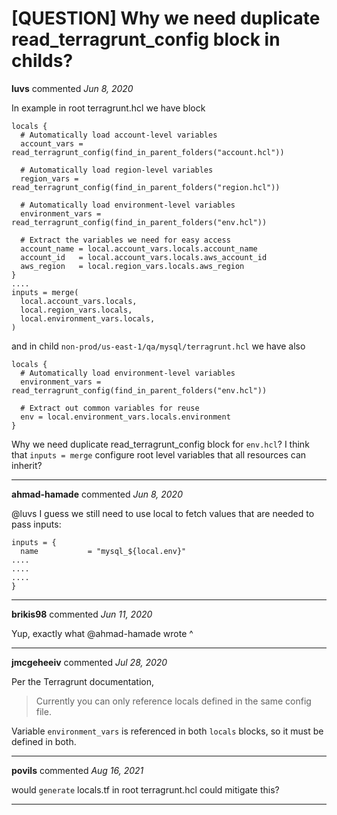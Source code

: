 # [QUESTION] Why we need duplicate read_terragrunt_config block in childs?

**luvs** commented *Jun 8, 2020*

In example in root terragrunt.hcl we have block

```
locals {
  # Automatically load account-level variables
  account_vars = read_terragrunt_config(find_in_parent_folders("account.hcl"))

  # Automatically load region-level variables
  region_vars = read_terragrunt_config(find_in_parent_folders("region.hcl"))

  # Automatically load environment-level variables
  environment_vars = read_terragrunt_config(find_in_parent_folders("env.hcl"))

  # Extract the variables we need for easy access
  account_name = local.account_vars.locals.account_name
  account_id   = local.account_vars.locals.aws_account_id
  aws_region   = local.region_vars.locals.aws_region
}
....
inputs = merge(
  local.account_vars.locals,
  local.region_vars.locals,
  local.environment_vars.locals,
)
```

and in child `non-prod/us-east-1/qa/mysql/terragrunt.hcl` we have also

```
locals {
  # Automatically load environment-level variables
  environment_vars = read_terragrunt_config(find_in_parent_folders("env.hcl"))

  # Extract out common variables for reuse
  env = local.environment_vars.locals.environment
}
```

Why we need duplicate read_terragrunt_config block for `env.hcl`? I think that `inputs = merge` configure root level variables that all resources can inherit?
<br />
***


**ahmad-hamade** commented *Jun 8, 2020*

@luvs I guess we still need to use local to fetch values that are needed to pass inputs:
```hcl
inputs = {
  name           = "mysql_${local.env}"
....
....
....
}
```
***

**brikis98** commented *Jun 11, 2020*

Yup, exactly what @ahmad-hamade wrote ^
***

**jmcgeheeiv** commented *Jul 28, 2020*

Per the Terragrunt documentation,

> Currently you can only reference locals defined in the same config file.

Variable `environment_vars` is referenced in both `locals` blocks, so it must be defined in both.
***

**povils** commented *Aug 16, 2021*

would `generate` locals.tf  in root terragrunt.hcl could mitigate this?
***

